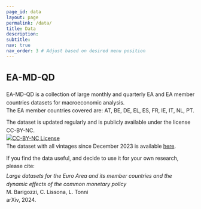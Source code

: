```yaml
---
page_id: data
layout: page
permalink: /data/
title: Data
description:
subtitle: 
nav: true
nav_order: 3 # Adjust based on desired menu position
---
```


<!-- Styles for collapsible sections -->
<style>
  .projects h2.category {
    cursor: default;
    font-weight: bold;
    font-size: 1.5rem;
  }

  html[data-theme="light"] .projects h2.category {
    color: var(--global-theme-color, #9b59b6) !important;
  }

  html[data-theme="dark"] .projects h2.category {
    color: var(--global-theme-color, #00bcd4) !important;
  }

  #content-1 {
    margin-top: 20px;
    margin-bottom: 20px;
  }

  .work-in-progress {
    margin-bottom: 15px;
  }

  .line-item {
    padding-left: 0px;
    line-height: 16pt;
  }
  
  .small-text {
    font-size: 0.8rem; /* Adjust the value as needed */
  }
</style>

<!-- DATA SECTION -->
<div class="projects">
  <h2 class="category">
    EA-MD-QD
  </h2>
</div>

<div id="content-1">
  <div class="work-in-progress">
    <div class="line-item">
        <div> EA-MD-QD is a collection of large monthly and quarterly EA and EA member countries datasets for macroeconomic analysis. </div>
        <div style="margin-bottom: 10px;"> The EA member countries covered are: AT, BE, DE, EL, ES, FR, IE, IT, NL, PT. </div>
        <div> The dataset is updated regularly and is publicly available under the license CC-BY-NC. </div> <a href="https://creativecommons.org/licenses/by-nc/4.0/" target="_blank">
        <img src="https://licensebuttons.net/l/by-nc/4.0/88x31.png" alt="CC-BY-NC License"></a>
        <div style="margin-bottom: 10px;"> The dataset with all vintages since December 2023 is available 
              <a href="https://zenodo.org/records/14018642">here</a>. </div>
        <div style="margin-bottom: 5px;"> If you find the data useful, and decide to use it for your own research, please cite: </div>
        <div> <span><i>Large datasets for the Euro Area and its member countries and the dynamic effects of the common monetary policy</i> </div>
        <div class="small.text;"> M. Barigozzi, C. Lissona, L. Tonni </div> 
        <div class="small.text;"> arXiv, 2024. </div>
    </div>
  </div>
</div>

